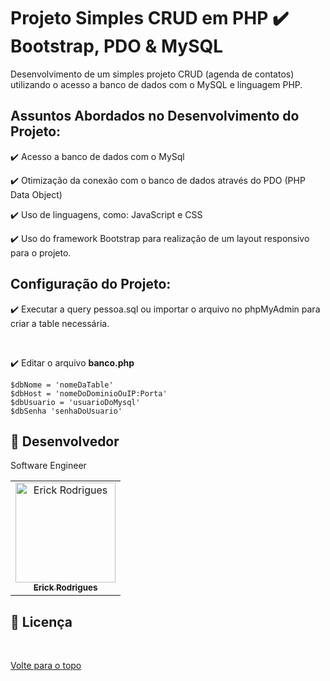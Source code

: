 # Projeto Simples CRUD em PHP :heavy_check_mark: Bootstrap, PDO & MySQL

Desenvolvimento de um simples projeto CRUD (agenda de contatos) utilizando o acesso a banco de dados com o MySQL e linguagem PHP.

## Assuntos Abordados no Desenvolvimento do Projeto:

:heavy_check_mark: Acesso a banco de dados com o MySql 
<br>

:heavy_check_mark: Otimização da conexão com o banco de dados através do PDO (PHP Data Object)
<br>

:heavy_check_mark: Uso de linguagens, como: JavaScript e CSS
<br>

:heavy_check_mark: Uso do framework Bootstrap para realização de um layout responsivo para o projeto.
<br>


## Configuração do Projeto:

:heavy_check_mark: Executar a query pessoa.sql ou importar o arquivo no phpMyAdmin para criar a table necessária.

<br>

:heavy_check_mark: Editar o arquivo **banco.php** 

```
$dbNome = 'nomeDaTable' 
$dbHost = 'nomeDoDominioOuIP:Porta' 
$dbUsuario = 'usuarioDoMysql' 
$dbSenha 'senhaDoUsuario'

```
## 🤝 Desenvolvedor

Software Engineer

<table>
  <tr>
    <td align="center">
      <a href="#">
        <img src="https://avatars.githubusercontent.com/u/109317442?v=4" width="160px;" alt="Erick Rodrigues"/><br>
        <sub>
          <b>Erick Rodrigues</b>
        </sub>
      </a>
    </td>
  </tr>
</table>

## 📝 Licença


&#xa0;



<a href="#top">Volte para o topo</a>